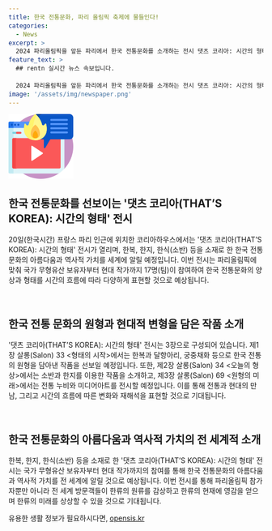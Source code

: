```yaml
---
title: 한국 전통문화, 파리 올림픽 축제에 물들인다!
categories:
  - News
excerpt: >
  2024 파리올림픽을 앞둔 파리에서 한국 전통문화를 소개하는 전시 댓츠 코리아: 시간의 형태가 열린다. 이번 전시는 17명(팀)의 한국 무형유산 보유자와 현대 작가가 참여해 한복, 한지, 한식(소반) 등으로 한국 전통문화의 원형과 창조적 변형을 시간의 흐름으로 표현한다. 이를 통해 한국의 아름다움과 역사적 가치를 세계에 알린다. 전통과 현대가 만나는 다채로운 작품들이 선보일 예정이다.
feature_text: >
  ## rentn 실시간 뉴스 속보입니다.

  2024 파리올림픽을 앞둔 파리에서 한국 전통문화를 소개하는 전시 댓츠 코리아: 시간의 형태가 열린다. 이번 전시는 17명(팀)의 한국 무형유산 보유자와 현대 작가가 참여해 한복, 한지, 한식(소반) 등으로 한국 전통문화의 원형과 창조적 변형을 시간의 흐름으로 표현한다. 이를 통해 한국의 아름다움과 역사적 가치를 세계에 알린다. 전통과 현대가 만나는 다채로운 작품들이 선보일 예정이다.
image: '/assets/img/newspaper.png'
---
```


<p><img src="/assets/img/news.png" alt="rentncar 속보" /></p>

<h2 data-ke-size="size26">한국 전통문화를 선보이는 '댓츠 코리아(THAT’S KOREA): 시간의 형태' 전시</h2>

<p>20일(한국시간) 프랑스 파리 인근에 위치한 코리아하우스에서는 '댓츠 코리아(THAT’S KOREA): 시간의 형태' 전시가 열리며, 한복, 한지, 한식(소반) 등을 소재로 한 한국 전통문화의 아름다움과 역사적 가치를 세계에 알릴 예정입니다. 이번 전시는 파리올림픽에 맞춰 국가 무형유산 보유자부터 현대 작가까지 17명(팀)이 참여하여 한국 전통문화의 양상과 형태를 시간의 흐름에 따라 다양하게 표현할 것으로 예상됩니다.</p>

<p data-ke-size="size16">&nbsp;</p>

<h2 data-ke-size="size24">한국 전통 문화의 원형과 현대적 변형을 담은 작품 소개</h2>

<p>'댓츠 코리아(THAT’S KOREA): 시간의 형태' 전시는 3장으로 구성되어 있습니다. 제1장 살롱(Salon) 33 &lt;형태의 시작&gt;에서는 한복과 달항아리, 궁중채화 등으로 한국 전통의 원형을 담아낸 작품을 선보일 예정입니다. 또한, 제2장 살롱(Salon) 34 &lt;오늘의 형상&gt;에서는 소반과 한지를 이용한 작품을 소개하고, 제3장 살롱(Salon) 69 &lt;원형의 미래&gt;에서는 전통 누비와 미디어아트를 전시할 예정입니다. 이를 통해 전통과 현대의 만남, 그리고 시간의 흐름에 따른 변화와 재해석을 표현할 것으로 기대됩니다.</p>

<p data-ke-size="size16">&nbsp;</p>

<h2 data-ke-size="size24">한국 전통문화의 아름다움과 역사적 가치의 전 세계적 소개</h2>

<p>한복, 한지, 한식(소반) 등을 소재로 한 '댓츠 코리아(THAT’S KOREA): 시간의 형태' 전시는 국가 무형유산 보유자부터 현대 작가까지의 참여를 통해 한국 전통문화의 아름다움과 역사적 가치를 전 세계에 알릴 것으로 예상됩니다. 이번 전시를 통해 파리올림픽 참가자뿐만 아니라 전 세계 방문객들이 한류의 원류를 감상하고 한류의 현재에 영감을 얻으며 한류의 미래를 상상할 수 있을 것으로 기대됩니다.</p>
유용한 생활 정보가 필요하시다면, <a href="https://opensis.kr" rel="dofollow">opensis.kr</a>


